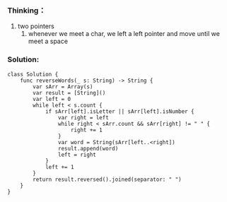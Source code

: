 ### Thinking：
1. two pointers
	1. whenever we meet a char, we left a left pointer and move until we meet a space

### Solution:
```
class Solution {
    func reverseWords(_ s: String) -> String {
        var sArr = Array(s)
        var result = [String]()
        var left = 0
        while left < s.count {
	        if sArr[left].isLetter || sArr[left].isNumber {
		        var right = left
		        while right < sArr.count && sArr[right] != " " {
			        right += 1
		        }
		        var word = String(sArr[left..<right])
		        result.append(word)
		        left = right
	        }
	        left += 1
        }
		return result.reversed().joined(separator: " ")
    }
}
```